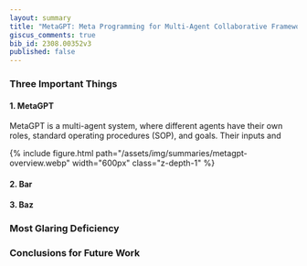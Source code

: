 ```yaml
---
layout: summary
title: "MetaGPT: Meta Programming for Multi-Agent Collaborative Framework"
giscus_comments: true
bib_id: 2308.00352v3
published: false
---
```


### Three Important Things

#### 1. MetaGPT
MetaGPT is a multi-agent system, where different agents have their own
roles, standard operating procedures (SOP), and goals. Their inputs and

{% include figure.html 
    path="/assets/img/summaries/metagpt-overview.webp"
    width="600px"
    class="z-depth-1"
%}

#### 2. Bar

#### 3. Baz

### Most Glaring Deficiency

### Conclusions for Future Work
